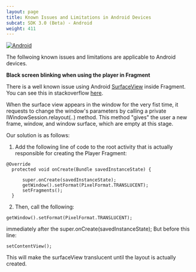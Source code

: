 ```yaml
---
layout: page
title: Known Issues and Limitations in Android Devices
subcat: SDK 3.0 (Beta) - Android
weight: 411
---
```


[![Android](https://img.shields.io/badge/Android-Supported-green.svg)](https://github.com/kaltura/playkit-android)

The follwoing known issues and limitations are applicable to Android devices.

**Black screen blinking when using the player in Fragment** 

There is a well known issue using Android [SurfaceView](https://developer.android.com/reference/android/view/SurfaceView.html) inside Fragment. You can see this in stackoverflow [here](http://stackoverflow.com/questions/8772862/surfaceview-flashes-black-on-load/12636285#12636285). 

When the surface view appears in the window for the very fist time, it requests to change the window's parameters by calling a private IWindowSession.relayout(..) method. This method "gives" the user a new frame, window, and window surface, which are empty at this stage. 

Our solution is as follows: 

1. Add the following line of code to the root activity that is actually responsible for creating the Player Fragment:

  ```
  @Override
    protected void onCreate(Bundle savedInstanceState) {

        super.onCreate(savedInstanceState);
        getWindow().setFormat(PixelFormat.TRANSLUCENT);
        setFragments();
    }
  ```

2. Then, call the following:

  ```
  getWindow().setFormat(PixelFormat.TRANSLUCENT);
  ```

 immediately after the super.onCreate(savedInstanceState); But before this line: 

 ```
 setContentView();
 ```

This will make the surfaceView translucent until the layout is actually created.

